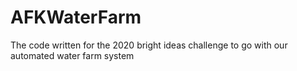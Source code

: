 # AFKWaterFarm
The code written for the 2020 bright ideas challenge to go with our automated water farm system
